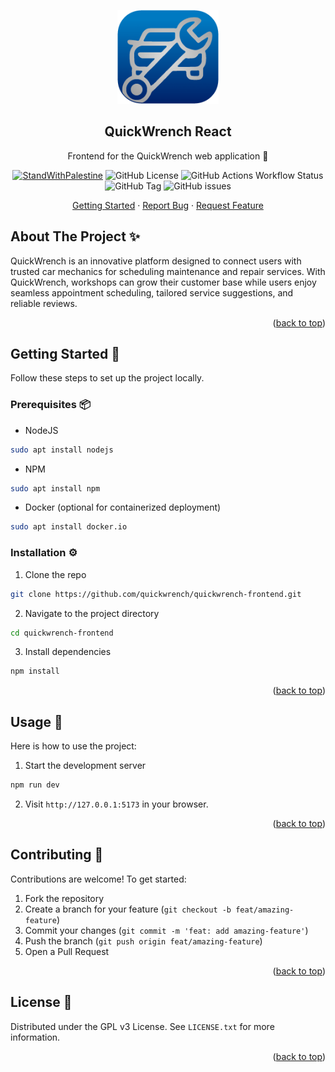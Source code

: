 <a id="readme-top"></a>

<div align="center">
  <a href="https://github.com/quickwrench/quickwrench-frontend">
    <img src="src/assets/logo.png" alt="Logo" height="150">
  </a>
  <h2 align="center">QuickWrench React</h2>
  <p align="center">
    Frontend for the QuickWrench web application 🎨
    <p align="center">
      <a href="https://techforpalestine.org/learn-more"><img alt="StandWithPalestine" src="https://raw.githubusercontent.com/Safouene1/support-palestine-banner/master/StandWithPalestine.svg"></a>
      <img alt="GitHub License" src="https://img.shields.io/github/license/quickwrench/quickwrench-frontend">
      <img alt="GitHub Actions Workflow Status" src="https://img.shields.io/github/actions/workflow/status/quickwrench/quickwrench-frontend/release.yml">
      <img alt="GitHub Tag" src="https://img.shields.io/github/v/tag/quickwrench/quickwrench-frontend">
      <img alt="GitHub issues" src="https://img.shields.io/github/issues/quickwrench/quickwrench-frontend">
    </p>
    <a href="#getting-started">Getting Started</a>
    ·
    <a href="https://github.com/quickwrench/quickwrench-frontend/issues">Report Bug</a>
    ·
    <a href="https://github.com/quickwrench/quickwrench-frontend/issues">Request Feature</a>

  </p>
</div>

## About The Project ✨

QuickWrench is an innovative platform designed to connect users with trusted car mechanics for scheduling maintenance and repair services. With QuickWrench, workshops can grow their customer base while users enjoy seamless appointment scheduling, tailored service suggestions, and reliable reviews.

<p align="right">(<a href="#readme-top">back to top</a>)</p>

<a id="getting-started"></a>

## Getting Started 🚀

Follow these steps to set up the project locally.

### Prerequisites 📦

- NodeJS

```sh
sudo apt install nodejs
```

- NPM

```sh
sudo apt install npm
```

- Docker (optional for containerized deployment)

```sh
sudo apt install docker.io
```

### Installation ⚙️

1. Clone the repo

```sh
git clone https://github.com/quickwrench/quickwrench-frontend.git
```

2. Navigate to the project directory

```sh
cd quickwrench-frontend
```

3. Install dependencies

```sh
npm install
```

<p align="right">(<a href="#readme-top">back to top</a>)</p>

## Usage 🔧

Here is how to use the project:

1. Start the development server

```sh
npm run dev
```

2. Visit `http://127.0.0.1:5173` in your browser.

<p align="right">(<a href="#readme-top">back to top</a>)</p>

## Contributing 👥

Contributions are welcome! To get started:

1. Fork the repository
2. Create a branch for your feature (`git checkout -b feat/amazing-feature`)
3. Commit your changes (`git commit -m 'feat: add amazing-feature'`)
4. Push the branch (`git push origin feat/amazing-feature`)
5. Open a Pull Request

<p align="right">(<a href="#readme-top">back to top</a>)</p>

## License 📜

Distributed under the GPL v3 License. See `LICENSE.txt` for more information.

<p align="right">(<a href="#readme-top">back to top</a>)</p>
